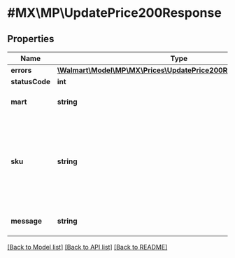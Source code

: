 # #MX\MP\UpdatePrice200Response

## Properties

Name | Type | Description | Notes
------------ | ------------- | ------------- | -------------
**errors** | [**\Walmart\Model\MP\MX\Prices\UpdatePrice200ResponseErrorsInner[]**](UpdatePrice200ResponseErrorsInner.md) |  | [optional]
**statusCode** | **int** |  | [optional]
**mart** | **string** | Marketplace name. Example: mart: 7 | [optional]
**sku** | **string** | An arbitrary alphanumeric unique ID, specified by the seller, which identifies each item. This will be used by the seller in the XSD file to refer to each item. | [optional]
**message** | **string** | A message of acknowledgement for a price update | [optional]


[[Back to Model list]](../) [[Back to API list]](../../Api/MX/MP) [[Back to README]](../../README.md)
